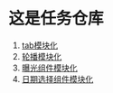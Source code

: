 # 这是任务仓库
1. [tab模块化](https://woshiqiang1.github.io/hunger-tasks/advance-task3/tab-module.html)
2. [轮播模块化](https://woshiqiang1.github.io/hunger-tasks/advance-task3/carousel-module.html)
3. [曝光组件模块化](https://woshiqiang1.github.io/hunger-tasks/advance-task3/exposure-module.html)
4. [日期选择组件模块化](https://woshiqiang1.github.io/hunger-tasks/advance-task3/calender-module.html)

